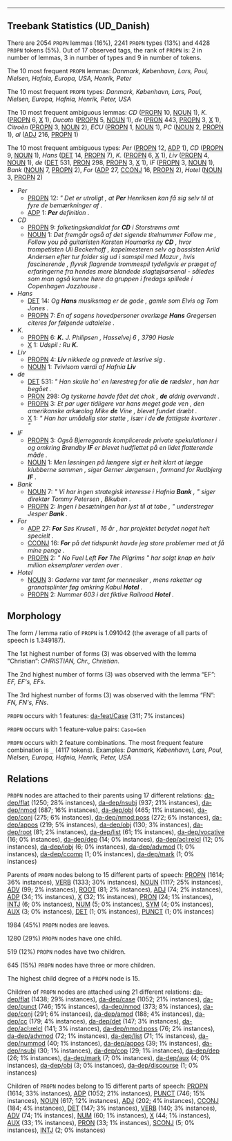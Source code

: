 

--------------------------------------------------------------------------------

## Treebank Statistics (UD_Danish)

There are 2054 `PROPN` lemmas (16%), 2241 `PROPN` types (13%) and 4428 `PROPN` tokens (5%).
Out of 17 observed tags, the rank of `PROPN` is: 2 in number of lemmas, 3 in number of types and 9 in number of tokens.

The 10 most frequent `PROPN` lemmas: <em>Danmark, København, Lars, Poul, Nielsen, Hafnia, Europa, USA, Henrik, Peter</em>

The 10 most frequent `PROPN` types:  <em>Danmark, København, Lars, Poul, Nielsen, Europa, Hafnia, Henrik, Peter, USA</em>

The 10 most frequent ambiguous lemmas: <em>CD</em> ([PROPN]() 10, [NOUN]() 1), <em>K.</em> ([PROPN]() 6, [X]() 1), <em>Ducato</em> ([PROPN]() 5, [NOUN]() 1), <em>de</em> ([PRON]() 443, [PROPN]() 3, [X]() 1), <em>Citroën</em> ([PROPN]() 3, [NOUN]() 2), <em>ECU</em> ([PROPN]() 1, [NOUN]() 1), <em>PC</em> ([NOUN]() 2, [PROPN]() 1), <em>al</em> ([ADJ]() 216, [PROPN]() 1)

The 10 most frequent ambiguous types:  <em>Per</em> ([PROPN]() 12, [ADP]() 1), <em>CD</em> ([PROPN]() 9, [NOUN]() 1), <em>Hans</em> ([DET]() 14, [PROPN]() 7), <em>K.</em> ([PROPN]() 6, [X]() 1), <em>Liv</em> ([PROPN]() 4, [NOUN]() 1), <em>de</em> ([DET]() 531, [PRON]() 298, [PROPN]() 3, [X]() 1), <em>IF</em> ([PROPN]() 3, [NOUN]() 1), <em>Bank</em> ([NOUN]() 7, [PROPN]() 2), <em>For</em> ([ADP]() 27, [CCONJ]() 16, [PROPN]() 2), <em>Hotel</em> ([NOUN]() 3, [PROPN]() 2)


* <em>Per</em>
  * [PROPN]() 12: <em>" Det er utroligt , at <b>Per</b> Henriksen kan få sig selv til at fyre de bemærkninger af .</em>
  * [ADP]() 1: <em><b>Per</b> definition .</em>
* <em>CD</em>
  * [PROPN]() 9: <em>folketingskandidat for <b>CD</b> i Storstrøms amt</em>
  * [NOUN]() 1: <em>Det fremgår også af det sigende titelnummer Follow me , Follow you på guitaristen Karsten Houmarks ny <b>CD</b> , hvor trompetisten Uli Beckerhoff , kapelmesteren selv og bassisten Arild Andersen efter tur folder sig ud i samspil med Mazur , hvis fascinerende , flyvsk flagrende trommespil tydeligvis er præget af erfaringerne fra hendes mere blandede slagtøjsarsenal - således som man også kunne høre da gruppen i fredags spillede i Copenhagen Jazzhouse .</em>
* <em>Hans</em>
  * [DET]() 14: <em>Og <b>Hans</b> musiksmag er de gode , gamle som Elvis og Tom Jones .</em>
  * [PROPN]() 7: <em>En af sagens hovedpersoner overlæge <b>Hans</b> Gregersen citeres for følgende udtalelse .</em>
* <em>K.</em>
  * [PROPN]() 6: <em><b>K.</b> J. Philipsen , Hasselvej 6 , 3790 Hasle</em>
  * [X]() 1: <em>Udspil : Ru <b>K.</b></em>
* <em>Liv</em>
  * [PROPN]() 4: <em><b>Liv</b> nikkede og prøvede at løsrive sig .</em>
  * [NOUN]() 1: <em>Tvivlsom værdi af Hafnia <b>Liv</b></em>
* <em>de</em>
  * [DET]() 531: <em>" Han skulle ha' en lærestreg for alle <b>de</b> rædsler , han har begået .</em>
  * [PRON]() 298: <em>Og tyskerne havde fået det chok , <b>de</b> aldrig overvandt .</em>
  * [PROPN]() 3: <em>Et par uger tidligere var hans meget gode ven , den amerikanske arkæolog Mike <b>de</b> Vine , blevet fundet dræbt .</em>
  * [X]() 1: <em>" Han har umådelig stor støtte , især i de <b>de</b> fattigste kvarterer . "</em>
* <em>IF</em>
  * [PROPN]() 3: <em>Også Bjerregaards komplicerede private spekulationer i og omkring Brøndby <b>IF</b> er blevet hudflettet på en lidet flatterende måde .</em>
  * [NOUN]() 1: <em>Men løsningen på længere sigt er helt klart at lægge klubberne sammen , siger Gerner Jørgensen , formand for Rudbjerg <b>IF</b> .</em>
* <em>Bank</em>
  * [NOUN]() 7: <em>" Vi har ingen strategisk interesse i Hafnia <b>Bank</b> , " siger direktør Tommy Petersen , Bikuben .</em>
  * [PROPN]() 2: <em>Ingen i besætningen har lyst til at tabe , " understreger Jesper <b>Bank</b> .</em>
* <em>For</em>
  * [ADP]() 27: <em><b>For</b> Søs Krusell , 16 år , har projektet betydet noget helt specielt .</em>
  * [CCONJ]() 16: <em><b>For</b> på det tidspunkt havde jeg store problemer med at få mine penge .</em>
  * [PROPN]() 2: <em>" No Fuel Left <b>For</b> The Pilgrims " har solgt knap en halv million eksemplarer verden over .</em>
* <em>Hotel</em>
  * [NOUN]() 3: <em>Gaderne var tømt for mennesker , mens raketter og granatsplinter føg omkring Kabul <b>Hotel</b> .</em>
  * [PROPN]() 2: <em>Nummer 603 i det fiktive Railroad <b>Hotel</b> .</em>

## Morphology

The form / lemma ratio of `PROPN` is 1.091042 (the average of all parts of speech is 1.349187).

The 1st highest number of forms (3) was observed with the lemma “Christian”: <em>CHRISTIAN, Chr., Christian</em>.

The 2nd highest number of forms (3) was observed with the lemma “EF”: <em>EF, EF's, EFs</em>.

The 3rd highest number of forms (3) was observed with the lemma “FN”: <em>FN, FN's, FNs</em>.

`PROPN` occurs with 1 features: [da-feat/Case]() (311; 7% instances)

`PROPN` occurs with 1 feature-value pairs: `Case=Gen`

`PROPN` occurs with 2 feature combinations.
The most frequent feature combination is `_` (4117 tokens).
Examples: <em>Danmark, København, Lars, Poul, Nielsen, Europa, Hafnia, Henrik, Peter, USA</em>


## Relations

`PROPN` nodes are attached to their parents using 17 different relations: [da-dep/flat]() (1250; 28% instances), [da-dep/nsubj]() (937; 21% instances), [da-dep/nmod]() (687; 16% instances), [da-dep/obl]() (465; 11% instances), [da-dep/conj]() (275; 6% instances), [da-dep/nmod:poss]() (272; 6% instances), [da-dep/appos]() (219; 5% instances), [da-dep/obj]() (130; 3% instances), [da-dep/root]() (81; 2% instances), [da-dep/list]() (61; 1% instances), [da-dep/vocative]() (16; 0% instances), [da-dep/dep]() (14; 0% instances), [da-dep/acl:relcl]() (12; 0% instances), [da-dep/iobj]() (6; 0% instances), [da-dep/advmod]() (1; 0% instances), [da-dep/ccomp]() (1; 0% instances), [da-dep/mark]() (1; 0% instances)

Parents of `PROPN` nodes belong to 15 different parts of speech: [PROPN]() (1614; 36% instances), [VERB]() (1333; 30% instances), [NOUN]() (1117; 25% instances), [ADV]() (99; 2% instances), [ROOT]() (81; 2% instances), [ADJ]() (74; 2% instances), [ADP]() (34; 1% instances), [X]() (32; 1% instances), [PRON]() (24; 1% instances), [INTJ]() (6; 0% instances), [NUM]() (5; 0% instances), [SYM]() (4; 0% instances), [AUX]() (3; 0% instances), [DET]() (1; 0% instances), [PUNCT]() (1; 0% instances)

1984 (45%) `PROPN` nodes are leaves.

1280 (29%) `PROPN` nodes have one child.

519 (12%) `PROPN` nodes have two children.

645 (15%) `PROPN` nodes have three or more children.

The highest child degree of a `PROPN` node is 15.

Children of `PROPN` nodes are attached using 21 different relations: [da-dep/flat]() (1438; 29% instances), [da-dep/case]() (1052; 21% instances), [da-dep/punct]() (746; 15% instances), [da-dep/nmod]() (373; 8% instances), [da-dep/conj]() (291; 6% instances), [da-dep/amod]() (188; 4% instances), [da-dep/cc]() (179; 4% instances), [da-dep/det]() (147; 3% instances), [da-dep/acl:relcl]() (141; 3% instances), [da-dep/nmod:poss]() (76; 2% instances), [da-dep/advmod]() (72; 1% instances), [da-dep/list]() (71; 1% instances), [da-dep/nummod]() (40; 1% instances), [da-dep/appos]() (39; 1% instances), [da-dep/nsubj]() (30; 1% instances), [da-dep/cop]() (29; 1% instances), [da-dep/dep]() (26; 1% instances), [da-dep/mark]() (7; 0% instances), [da-dep/aux]() (4; 0% instances), [da-dep/obj]() (3; 0% instances), [da-dep/discourse]() (1; 0% instances)

Children of `PROPN` nodes belong to 15 different parts of speech: [PROPN]() (1614; 33% instances), [ADP]() (1052; 21% instances), [PUNCT]() (746; 15% instances), [NOUN]() (617; 12% instances), [ADJ]() (202; 4% instances), [CCONJ]() (184; 4% instances), [DET]() (147; 3% instances), [VERB]() (140; 3% instances), [ADV]() (74; 1% instances), [NUM]() (60; 1% instances), [X]() (44; 1% instances), [AUX]() (33; 1% instances), [PRON]() (33; 1% instances), [SCONJ]() (5; 0% instances), [INTJ]() (2; 0% instances)

